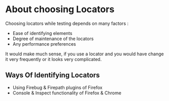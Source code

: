 # About choosing Locators

Choosing locators while testing depends on many factors :

- Ease of identifying elements
- Degree of maintenance of the locators
- Any performance preferences

It would make much sense, if you use a locator and you would have change it very frequently or it looks very complicated.

## Ways Of Identifying Locators

- Using Firebug & Firepath plugins of Firefox
- Console & Inspect functionality of Firefox & Chrome